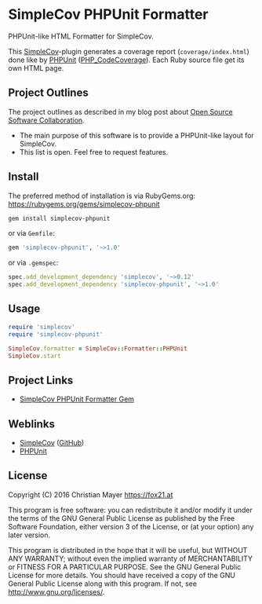 # SimpleCov PHPUnit Formatter

PHPUnit-like HTML Formatter for SimpleCov.

This [SimpleCov](https://www.ruby-toolbox.com/projects/simplecov)-plugin generates a coverage report (`coverage/index.html`) done like by [PHPUnit](https://phpunit.de/) ([PHP_CodeCoverage](https://github.com/sebastianbergmann/php-code-coverage)). Each Ruby source file get its own HTML page.

## Project Outlines

The project outlines as described in my blog post about [Open Source Software Collaboration](https://blog.fox21.at/2019/02/21/open-source-software-collaboration.html).

- The main purpose of this software is to provide a PHPUnit-like layout for SimpleCov.
- This list is open. Feel free to request features.

## Install

The preferred method of installation is via RubyGems.org:
https://rubygems.org/gems/simplecov-phpunit

```bash
gem install simplecov-phpunit
```

or via `Gemfile`:

```ruby
gem 'simplecov-phpunit', '~>1.0'
```

or via `.gemspec`:

```ruby
spec.add_development_dependency 'simplecov', '~>0.12'
spec.add_development_dependency 'simplecov-phpunit', '~>1.0'
```

## Usage

```ruby
require 'simplecov'
require 'simplecov-phpunit'

SimpleCov.formatter = SimpleCov::Formatter::PHPUnit
SimpleCov.start
```

## Project Links

- [SimpleCov PHPUnit Formatter Gem](https://rubygems.org/gems/simplecov-phpunit)

## Weblinks

- [SimpleCov](https://www.ruby-toolbox.com/projects/simplecov) ([GitHub](https://github.com/colszowka/simplecov))
- [PHPUnit](https://phpunit.de/)

## License

Copyright (C) 2016 Christian Mayer <https://fox21.at>

This program is free software: you can redistribute it and/or modify it under the terms of the GNU General Public License as published by the Free Software Foundation, either version 3 of the License, or (at your option) any later version.

This program is distributed in the hope that it will be useful, but WITHOUT ANY WARRANTY; without even the implied warranty of MERCHANTABILITY or FITNESS FOR A PARTICULAR PURPOSE. See the GNU General Public License for more details. You should have received a copy of the GNU General Public License along with this program. If not, see <http://www.gnu.org/licenses/>.
